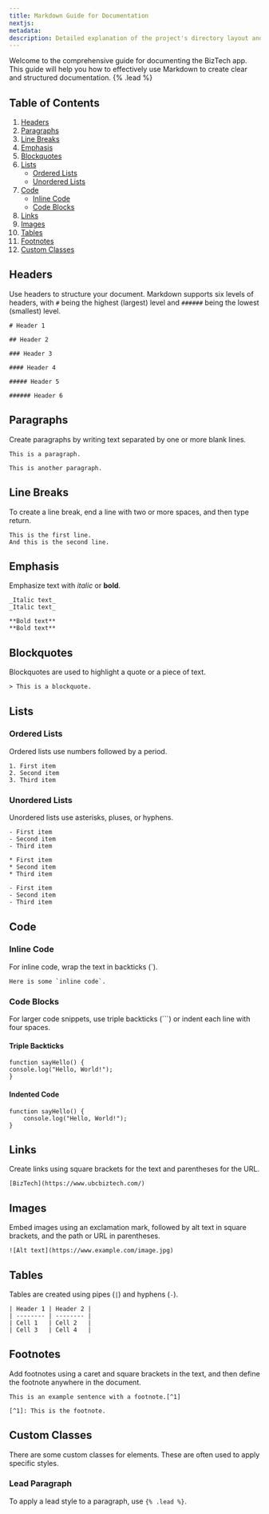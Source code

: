 ```yaml
---
title: Markdown Guide for Documentation
nextjs:
metadata:
description: Detailed explanation of the project's directory layout and key files.
---
```


Welcome to the comprehensive guide for documenting the BizTech app. This guide will help you how to effectively use Markdown to create clear and structured documentation. {% .lead %}

## Table of Contents

1. [Headers](#headers)
2. [Paragraphs](#paragraphs)
3. [Line Breaks](#line-breaks)
4. [Emphasis](#emphasis)
5. [Blockquotes](#blockquotes)
6. [Lists](#lists)
   - [Ordered Lists](#ordered-lists)
   - [Unordered Lists](#unordered-lists)
7. [Code](#code)
   - [Inline Code](#inline-code)
   - [Code Blocks](#code-blocks)
8. [Links](#links)
9. [Images](#images)
10. [Tables](#tables)
11. [Footnotes](#footnotes)
12. [Custom Classes](#custom-classes)

## Headers

Use headers to structure your document. Markdown supports six levels of headers, with `#` being the highest (largest) level and `######` being the lowest (smallest) level.

```
# Header 1

## Header 2

### Header 3

#### Header 4

##### Header 5

###### Header 6
```

## Paragraphs

Create paragraphs by writing text separated by one or more blank lines.

```
This is a paragraph.

This is another paragraph.
```

## Line Breaks

To create a line break, end a line with two or more spaces, and then type return.

```
This is the first line.
And this is the second line.
```

## Emphasis

Emphasize text with _italic_ or **bold**.

```
_Italic text_
_Italic text_

**Bold text**
**Bold text**
```

## Blockquotes

Blockquotes are used to highlight a quote or a piece of text.

```
> This is a blockquote.
```

## Lists

### Ordered Lists

Ordered lists use numbers followed by a period.

```
1. First item
2. Second item
3. Third item
```

### Unordered Lists

Unordered lists use asterisks, pluses, or hyphens.

```
- First item
- Second item
- Third item

* First item
* Second item
* Third item

- First item
- Second item
- Third item
```

## Code

### Inline Code

For inline code, wrap the text in backticks (`).

```
Here is some `inline code`.
```

### Code Blocks

For larger code snippets, use triple backticks (```) or indent each line with four spaces.

#### Triple Backticks

```
function sayHello() {
console.log("Hello, World!");
}
```

#### Indented Code

```
function sayHello() {
    console.log("Hello, World!");
}
```

## Links

Create links using square brackets for the text and parentheses for the URL.

```
[BizTech](https://www.ubcbiztech.com/)
```

## Images

Embed images using an exclamation mark, followed by alt text in square brackets, and the path or URL in parentheses.

```
![Alt text](https://www.example.com/image.jpg)
```

## Tables

Tables are created using pipes (`|`) and hyphens (`-`).

```
| Header 1 | Header 2 |
| -------- | -------- |
| Cell 1   | Cell 2   |
| Cell 3   | Cell 4   |
```

## Footnotes

Add footnotes using a caret and square brackets in the text, and then define the footnote anywhere in the document.

```
This is an example sentence with a footnote.[^1]

[^1]: This is the footnote.
```

## Custom Classes

There are some custom classes for elements. These are often used to apply specific styles.

### Lead Paragraph

To apply a lead style to a paragraph, use `{% .lead %}`.
